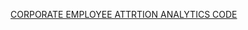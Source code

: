 
[CORPORATE  EMPLOYEE ATTRTION ANALYTICS CODE](https://colab.research.google.com/drive/1gd40kvlSyHH2n2Gahp8Mm5eAazQSzDxo?usp=sharing)
